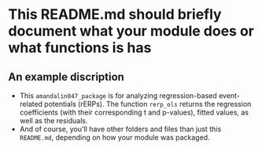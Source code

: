# This README.md should briefly document what your module does or what functions is has

## An example discription

- This `amandalin047_package` is for analyzing regression-based event-related potentials (rERPs). The function `rerp_ols` returns the regression coefficients (with their corresponding t and p-values), fitted values, as well as the residuals.
- And of course, you'll have other folders and files than just this `README.md`, depending on how your module was packaged.
